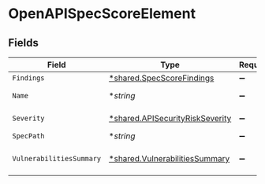 # OpenAPISpecScoreElement


## Fields

| Field                                                                             | Type                                                                              | Required                                                                          | Description                                                                       |
| --------------------------------------------------------------------------------- | --------------------------------------------------------------------------------- | --------------------------------------------------------------------------------- | --------------------------------------------------------------------------------- |
| `Findings`                                                                        | [*shared.SpecScoreFindings](../../models/shared/specscorefindings.md)             | :heavy_minus_sign:                                                                | N/A                                                                               |
| `Name`                                                                            | **string*                                                                         | :heavy_minus_sign:                                                                | Name of the Object                                                                |
| `Severity`                                                                        | [*shared.APISecurityRiskSeverity](../../models/shared/apisecurityriskseverity.md) | :heavy_minus_sign:                                                                | An `enum`eration.                                                                 |
| `SpecPath`                                                                        | **string*                                                                         | :heavy_minus_sign:                                                                | N/A                                                                               |
| `VulnerabilitiesSummary`                                                          | [*shared.VulnerabilitiesSummary](../../models/shared/vulnerabilitiessummary.md)   | :heavy_minus_sign:                                                                | Vulnerabilities summary by severity                                               |